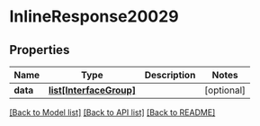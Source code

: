 # InlineResponse20029

## Properties
Name | Type | Description | Notes
------------ | ------------- | ------------- | -------------
**data** | [**list[InterfaceGroup]**](InterfaceGroup.md) |  | [optional] 

[[Back to Model list]](../README.md#documentation-for-models) [[Back to API list]](../README.md#documentation-for-api-endpoints) [[Back to README]](../README.md)

